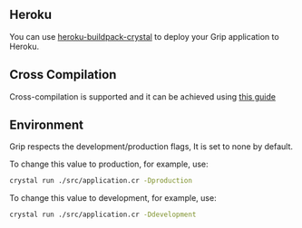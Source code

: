 ## Heroku

You can use [heroku-buildpack-crystal](https://github.com/grip-framework/heroku-buildpack-crystal) to deploy your Grip application to Heroku.

## Cross Compilation

Cross-compilation is supported and it can be achieved using [this guide](http://crystal-lang.org/docs/syntax_and_semantics/cross-compilation.html)

## Environment

Grip respects the development/production flags, It is set to none by default.

To change this value to production, for example, use:

```bash
crystal run ./src/application.cr -Dproduction
```

To change this value to development, for example, use:

```bash
crystal run ./src/application.cr -Ddevelopment
```
